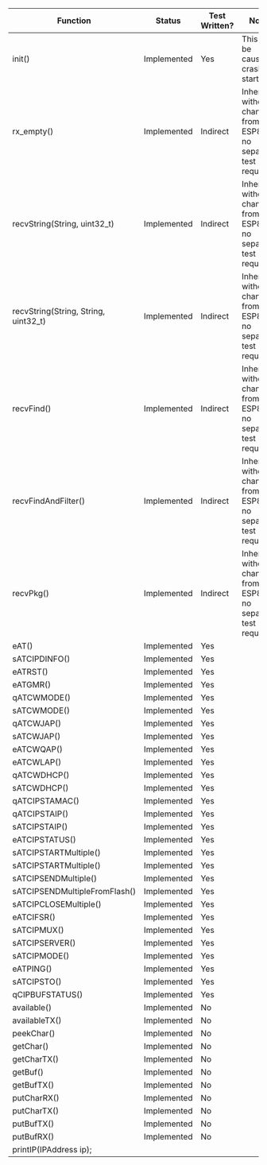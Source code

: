 | **Function** | **Status** | **Test Written?** | **Notes** |
|--------------|------------|-------------------|-----------|
| init() | Implemented | Yes | This may be causing crash on startup |
| rx_empty() | Implemented | Indirect | Inherited without change from ESP8266; no separate test required. |
| recvString(String, uint32_t) | Implemented | Indirect | Inherited without change from ESP8266; no separate test required. |
| recvString(String, String, uint32_t) | Implemented | Indirect | Inherited without change from ESP8266; no separate test required. |
| recvFind() | Implemented | Indirect | Inherited without change from ESP8266; no separate test required. |
| recvFindAndFilter() | Implemented | Indirect | Inherited without change from ESP8266; no separate test required. |
| recvPkg() | Implemented | Indirect | Inherited without change from ESP8266; no separate test required. |
| eAT() | Implemented | Yes | |
| sATCIPDINFO() | Implemented | Yes | |
| eATRST() | Implemented | Yes | | 
| eATGMR() | Implemented | Yes | | 
| qATCWMODE() | Implemented | Yes | | 
| sATCWMODE() | Implemented | Yes | | 
| qATCWJAP() | Implemented | Yes | | 
| sATCWJAP() | Implemented | Yes | | 
| eATCWQAP() | Implemented | Yes | | 
| eATCWLAP() | Implemented | Yes | | 
| qATCWDHCP() | Implemented | Yes | | 
| sATCWDHCP() | Implemented | Yes | | 
| qATCIPSTAMAC() | Implemented | Yes | | 
| qATCIPSTAIP() | Implemented | Yes | | 
| sATCIPSTAIP() | Implemented | Yes | | 
| eATCIPSTATUS() | Implemented | Yes | | 
| sATCIPSTARTMultiple() | Implemented | Yes | | 
| sATCIPSTARTMultiple() | Implemented | Yes | | 
| sATCIPSENDMultiple() | Implemented | Yes | | 
| sATCIPSENDMultipleFromFlash() | Implemented | Yes | | 
| sATCIPCLOSEMultiple() | Implemented | Yes | | 
| eATCIFSR() | Implemented | Yes | | 
| sATCIPMUX() | Implemented | Yes | | 
| sATCIPSERVER() | Implemented | Yes | | 
| sATCIPMODE() | Implemented | Yes | | 
| eATPING() | Implemented | Yes | | 
| sATCIPSTO() | Implemented | Yes | | 
| qCIPBUFSTATUS() | Implemented | Yes | | 
| available() | Implemented | No ||
| availableTX() | Implemented | No ||
| peekChar() | Implemented | No ||
| getChar() | Implemented | No ||
| getCharTX() | Implemented | No ||
| getBuf() | Implemented | No ||
| getBufTX() | Implemented | No ||
| putCharRX() | Implemented | No ||
| putCharTX() | Implemented | No ||
| putBufTX() | Implemented | No ||
| putBufRX() | Implemented | No ||
| printIP(IPAddress ip);